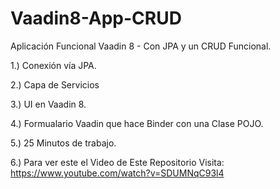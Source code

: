 # Vaadin8-App-CRUD
Aplicación Funcional Vaadin 8 - Con JPA y un CRUD Funcional.


1.) Conexión vía JPA.

2.) Capa de Servicios 

3.) UI en Vaadin 8.

4.) Formualario Vaadin que hace Binder con una Clase POJO.

5.) 25 Minutos de trabajo.



6.) Para ver este el Video de Este Repositorio Visita: https://www.youtube.com/watch?v=SDUMNqC93l4

